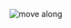 ![move along](http://www.murderati.com/storage/25%20-%20Nothing-to-see-here-move-along.jpg?__SQUARESPACE_CACHEVERSION=1357039578942)